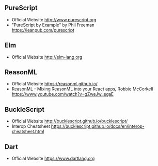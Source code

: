 ## PureScript

* Official Website
  http://www.purescript.org
* "PureScript by Example" by Phil Freeman
  https://leanpub.com/purescript

## Elm 

* Official Website
  http://elm-lang.org

## ReasonML

* Official Website
  https://reasonml.github.io/
* ReasonML - Mixing ReasonML into your React apps, Robbie McCorkell
  https://www.youtube.com/watch?v=gZweJw_egaE

## BuckleScript

* Official Website
  http://bucklescript.github.io/bucklescript/
* Interop Cheatsheet
  https://bucklescript.github.io/docs/en/interop-cheatsheet.html

## Dart

* Official Website
  https://www.dartlang.org
